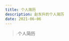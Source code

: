 ```yaml
---
title: 个人简历
description: 赵东升的个人简历
date: 2021-06-06
---
```


> 个人简历

<!-- more -->

<resume />
